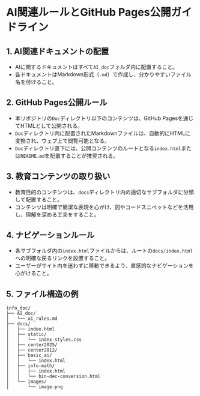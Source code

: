 # AI関連ルールとGitHub Pages公開ガイドライン

## 1. AI関連ドキュメントの配置
- AIに関するドキュメントはすべて`AI_doc`フォルダ内に配置すること。
- 各ドキュメントはMarkdown形式（`.md`）で作成し、分かりやすいファイル名を付けること。

## 2. GitHub Pages公開ルール
- 本リポジトリの`Doc`ディレクトリ以下のコンテンツは、GitHub Pagesを通じてHTMLとして公開される。
- `Doc`ディレクトリ内に配置されたMarkdownファイルは、自動的にHTMLに変換され、ウェブ上で閲覧可能となる。
- `Doc`ディレクトリ直下には、公開コンテンツのルートとなる`index.html`または`README.md`を配置することが推奨される。

## 3. 教育コンテンツの取り扱い
- 教育目的のコンテンツは、`docs`ディレクトリ内の適切なサブフォルダに分類して配置すること。
- コンテンツは明確で簡潔な表現を心がけ、図やコードスニペットなどを活用し、理解を深める工夫をすること。

## 4. ナビゲーションルール
- 各サブフォルダ内の`index.html`ファイルからは、ルートの`docs/index.html`への明確な戻るリンクを設置すること。
- ユーザーがサイト内を迷わずに移動できるよう、直感的なナビゲーションを心がけること。

## 5. ファイル構造の例

```
info_doc/
├── AI_doc/
│   └── ai_rules.md
├── docs/
│   ├── index.html
│   ├── static/
│   │   └── index-styles.css
│   ├── center2025/
│   ├── center2012/
│   ├── basic_ai/
│   │   └── index.html
│   ├── info-math/
│   │   ├── index.html
│   │   └── bin-dec-conversion.html
│   └── images/
│       └── image.png
``` 